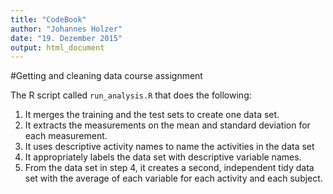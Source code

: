 ```yaml
---
title: "CodeBook"
author: "Johannes Holzer"
date: "19. Dezember 2015"
output: html_document
---
```


#Getting and cleaning data course assignment

The R script called `run_analysis.R` that does the following: 
1. It merges the training and the test sets to create one data set.
2. It extracts the measurements on the mean and standard deviation for each measurement. 
3. It uses descriptive activity names to name the activities in the data set
4. It appropriately labels the data set with descriptive variable names. 
5. From the data set in step 4, it creates a second, independent tidy data set with the average of each variable for each activity and each subject.